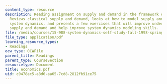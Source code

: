 ```yaml
---
content_type: resource
description: Reading assignment on supply and demand in the framework of system dynamics.
  Reviews classical supply and demand, looks at how to model supply and demand using
  system dynamics, and presents a few exercises that will improve understanding of
  supply and demand and help improve system dynamics modeling skills.
file: /media/courses/15-988-system-dynamics-self-study-fall-1998-spring-1999/c0478ac5a8d6aa657cd82812fb91ce75_economics.pdf
file_type: application/pdf
learning_resource_types:
- Readings
ocw_type: OCWFile
parent_title: Readings
parent_type: CourseSection
resourcetype: Document
title: economics.pdf
uid: c0478ac5-a8d6-aa65-7cd8-2812fb91ce75
---
```

